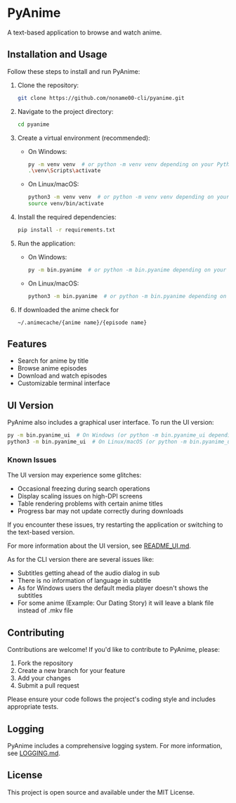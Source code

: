 # PyAnime

A text-based application to browse and watch anime.

## Installation and Usage

Follow these steps to install and run PyAnime:

1. Clone the repository:
   ```bash
   git clone https://github.com/noname00-cli/pyanime.git
   ```

2. Navigate to the project directory:
   ```bash
   cd pyanime
   ```

3. Create a virtual environment (recommended):
   - On Windows:
     ```bash
     py -m venv venv  # or python -m venv venv depending on your Python installation
     .\venv\Scripts\activate
     ```
   - On Linux/macOS:
     ```bash
     python3 -m venv venv  # or python -m venv venv depending on your Python installation
     source venv/bin/activate
     ```

4. Install the required dependencies:
   ```bash
   pip install -r requirements.txt
   ```

5. Run the application:
   - On Windows:
     ```bash
     py -m bin.pyanime  # or python -m bin.pyanime depending on your Python installation
     ```
   - On Linux/macOS:
     ```bash
     python3 -m bin.pyanime  # or python -m bin.pyanime depending on your Python installation
     ```

6. If downloaded the anime check for
     ```file
     ~/.animecache/{anime name}/{episode name}
     ```


## Features

- Search for anime by title
- Browse anime episodes
- Download and watch episodes
- Customizable terminal interface

## UI Version

PyAnime also includes a graphical user interface. To run the UI version:

```bash
py -m bin.pyanime_ui  # On Windows (or python -m bin.pyanime_ui depending on your Python installation)
python3 -m bin.pyanime_ui  # On Linux/macOS (or python -m bin.pyanime_ui depending on your Python installation)
```

### Known Issues

The UI version may experience some glitches:

- Occasional freezing during search operations
- Display scaling issues on high-DPI screens
- Table rendering problems with certain anime titles
- Progress bar may not update correctly during downloads

If you encounter these issues, try restarting the application or switching to the text-based version.

For more information about the UI version, see [README_UI.md](README_UI.md).

As for the CLI version there are several issues like:

- Subtitles getting ahead of the audio dialog in sub
- There is no information of language in subtitle
- As for Windows users the default media player doesn't shows the subtitles
- For some anime (Example: Our Dating Story) it will leave a blank file instead of .mkv file

## Contributing

Contributions are welcome! If you'd like to contribute to PyAnime, please:

1. Fork the repository
2. Create a new branch for your feature
3. Add your changes
4. Submit a pull request

Please ensure your code follows the project's coding style and includes appropriate tests.

## Logging

PyAnime includes a comprehensive logging system. For more information, see [LOGGING.md](LOGGING.md).

## License

This project is open source and available under the MIT License.